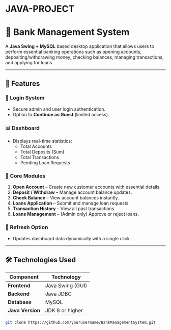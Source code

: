 # JAVA-PROJECT
# 🏦 Bank Management System

A **Java Swing + MySQL** based desktop application that allows users to perform essential banking operations such as opening accounts, depositing/withdrawing money, checking balances, managing transactions, and applying for loans.

---

## 🚀 Features

### 🔐 Login System
- Secure admin and user login authentication.
- Option to **Continue as Guest** (limited access).

### 📊 Dashboard
- Displays real-time statistics:
  - Total Accounts
  - Total Deposits (Sum)
  - Total Transactions
  - Pending Loan Requests

### 🧾 Core Modules
1. **Open Account** – Create new customer accounts with essential details.
2. **Deposit / Withdraw** – Manage account balance updates.
3. **Check Balance** – View account balances instantly.
4. **Loans Application** – Submit and manage loan requests.
5. **Transaction History** – View all past transactions.
6. **Loans Management** – (Admin only) Approve or reject loans.

### 🔄 Refresh Option
- Updates dashboard data dynamically with a single click.

---

## 🛠️ Technologies Used

| Component | Technology |
|------------|-------------|
| **Frontend** | Java Swing (GUI) |
| **Backend** | Java JDBC |
| **Database** | MySQL |
| **Java Version** | JDK 8 or higher |

```bash
git clone https://github.com/yourusername/BankManagementSystem.git
